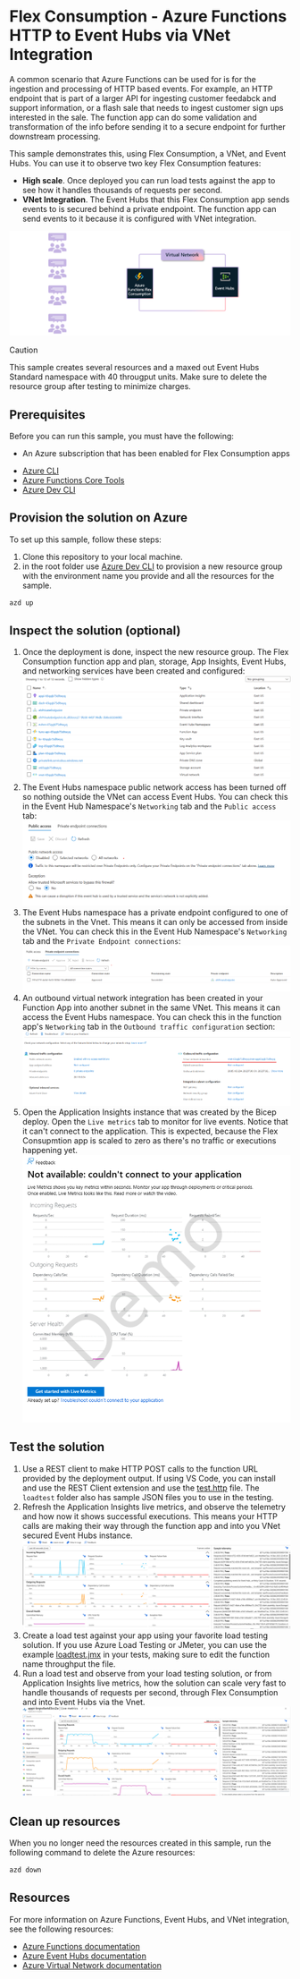 # Flex Consumption - Azure Functions HTTP to Event Hubs via VNet Integration

A common scenario that Azure Functions can be used for is for the ingestion and processing of HTTP based events. For example, an HTTP endpoint that is part of a larger API for ingesting customer feedabck and support information, or a flash sale that needs to ingest customer sign ups interested in the sale. The function app can do some validation and transformation of the info before sending it to a secure endpoint for further downstream processing.

This sample demonstrates this, using Flex Consumption, a VNet, and Event Hubs. You can use it to observe two key Flex Consumption features:

* **High scale**. Once deployed you can run load tests against the app to see how it handles thousands of requests per second.
* **VNet Integration**. The Event Hubs that this Flex Consumption app sends events to is secured behind a private endpoint. The function app can send events to it because it is configured with VNet integration.

![Diagram showing customer feedback HTTP calls into an Azure Functions Flex Consumption app then sending that data to Event Hubs through a VNet, for further downstream processing](./img/HTTP-VNET-EH.png)

> [!CAUTION]
> This sample creates several resources and a maxed out Event Hubs Standard namespace with 40 througput units. Make sure to delete the resource group after testing to minimize charges.

## Prerequisites

Before you can run this sample, you must have the following:

* An Azure subscription that has been enabled for Flex Consumption apps
- [Azure CLI](https://learn.microsoft.com/en-us/cli/azure/install-azure-cli)
- [Azure Functions Core Tools](https://learn.microsoft.com/en-us/azure/azure-functions/functions-run-local?tabs=v4%2Clinux%2Ccsharp%2Cportal%2Cbash#install-the-azure-functions-core-tools)
- [Azure Dev CLI](https://learn.microsoft.com/en-us/azure/developer/azure-developer-cli/install-azd?tabs=winget-windows%2Cbrew-mac%2Cscript-linux&pivots=os-windows)

## Provision the solution on Azure

To set up this sample, follow these steps:

1. Clone this repository to your local machine.
2. in the root folder use [Azure Dev CLI](https://learn.microsoft.com/en-us/azure/developer/azure-developer-cli/install-azd?tabs=winget-windows%2Cbrew-mac%2Cscript-linux&pivots=os-windows) to provision a new resource group with the environment name you provide and all the resources for the sample.

```bash
azd up
```

## Inspect the solution (optional)

1. Once the deployment is done, inspect the new resource group. The Flex Consumption function app and plan, storage, App Insights, Event Hubs, and networking services have been created and configured:
![List of resources created by the bicep template](./img/resources.png)
2. The Event Hubs namespace public network access has been turned off so nothing outside the VNet can access Event Hubs. You can check this in the Event Hub Namespace's `Networking` tab and the `Public access` tab:
![Event Hubs public network access turned off](./img/eh-disabled-network-access.png)
3. The Event Hubs namespace has a private endpoint configured to one of the subnets in the Vnet. This means it can only be accessed from inside the VNet. You can check this in the Event Hub Namespace's `Networking` tab and the `Private Endpoint connections`:
![Event Hubs private endpoint](./img/eh-private-endpoint.png)
4. An outbound virtual network integration has been created in your Function App into another subnet in the same VNet. This means it can access the Event Hubs namespace. You can check this in the function app's `Networking` tab in the `Outbound traffic configuration` section:
![Function App Networking tab](./img/func-vnet.png)
5. Open the Application Insights instance that was created by the Bicep deploy. Open the `Live metrics` tab to monitor for live events. Notice that it can't connect to the application. This is expected, because the Flex Consupmtion app is scaled to zero as there's no traffic or executions happening yet.
![Live Metrics not available](./img//no-live-metrics.png)

## Test the solution

1. Use a REST client to make HTTP POST calls to the function URL provided by the deployment output. If using VS Code, you can install and use the REST Client extension and use the [test.http](./loadtest/test.http) file. The `loadtest` folder also has sample JSON files you to use in the testing.
2. Refresh the Application Insights live metrics, and observe the telemetry and how now it shows successful executions. This means your HTTP calls are making their way through the function app and into you VNet secured Event Hubs instance.
![Live metrics available](./img/live-metrics.png)
3. Create a load test against your app using your favorite load testing solution. If you use Azure Load Testing or JMeter, you can use the example [loadtest.jmx](./loadtest/httppost.jmx) in your tests, making sure to edit the function name throughput the file.
4. Run a load test and observe from your load testing solution, or from Application Insights live metrics, how the solution can scale very fast to handle thousands of requests per second, through Flex Consumption and into Event Hubs via the Vnet.
![Application Insights showing just over 40k RPS and 246 instances](./img/loadtest-appinsights.png)

## Clean up resources

When you no longer need the resources created in this sample, run the following command to delete the Azure resources:

```bash
azd down
```

## Resources

For more information on Azure Functions, Event Hubs, and VNet integration, see the following resources:

* [Azure Functions documentation](https://docs.microsoft.com/en-us/azure/azure-functions/)
* [Azure Event Hubs documentation](https://docs.microsoft.com/en-us/azure/event-hubs/)
* [Azure Virtual Network documentation](https://docs.microsoft.com/en-us/azure/virtual-network/)
